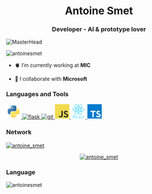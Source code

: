 <h1 align="center">Antoine Smet</h1>
<h3 align="center">Developer - AI & prototype lover</h3>

![MasterHead](https://pbs.twimg.com/profile_banners/1327210081/1661847635/1500x500)

<p align="left"> <img src="https://komarev.com/ghpvc/?username=antoinesmet&label=Profile%20views&color=green&style=plastic&style=for-the-badge" alt="antoinesmet" /> </p>

- 🫀 I’m currently working at **MIC**

- 🦝 I collaborate with **Microsoft**


### Languages and Tools 
<p align="left"><a href="https://www.python.org" target="_blank" rel="noreferrer"> <img src="https://raw.githubusercontent.com/devicons/devicon/master/icons/python/python-original.svg" alt="python" width="40" height="40"/> </a> <a href="https://flask.palletsprojects.com/" target="_blank" rel="noreferrer"> <img src="https://www.vectorlogo.zone/logos/pocoo_flask/pocoo_flask-icon.svg" alt="flask" width="40" height="40"/> </a> <a href="https://git-scm.com/" target="_blank" rel="noreferrer"> <img src="https://www.vectorlogo.zone/logos/git-scm/git-scm-icon.svg" alt="git" width="40" height="40"/> </a> <a href="https://developer.mozilla.org/en-US/docs/Web/JavaScript" target="_blank" rel="noreferrer"> <img src="https://raw.githubusercontent.com/devicons/devicon/master/icons/javascript/javascript-original.svg" alt="javascript" width="40" height="40"/> </a>  <a href="https://reactjs.org/" target="_blank" rel="noreferrer"> <img src="https://raw.githubusercontent.com/devicons/devicon/master/icons/react/react-original-wordmark.svg" alt="react" width="40" height="40"/> </a> <a href="https://www.typescriptlang.org/" target="_blank" rel="noreferrer"> <img src="https://raw.githubusercontent.com/devicons/devicon/master/icons/typescript/typescript-original.svg" alt="typescript" width="40" height="40"/> </a> </p>

### Network
<p align="left">
<a href="https://twitter.com/antoine_smet" target="blank"><img align="center" src="https://raw.githubusercontent.com/rahuldkjain/github-profile-readme-generator/master/src/images/icons/Social/twitter.svg" alt="antoine_smet" height="30" width="40" /></a>
</p>
<p align="center"> <a href="https://twitter.com/antoine_smet" target="blank"><img src="https://img.shields.io/twitter/follow/antoine_smet?logo=twitter&style=for-the-badge" alt="antoine_smet" /></a> </p>


### Language 
<img align="left" src="https://github-readme-stats.vercel.app/api/top-langs?username=antoinesmet&show_icons=true&locale=en&layout=compact&theme=tokyonight" alt="antoinesmet" /></p>


